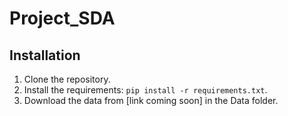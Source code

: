 # Project_SDA

## Installation

1. Clone the repository.
2. Install the requirements: `pip install -r requirements.txt`.
3. Download the data from [link coming soon] in the Data folder.

